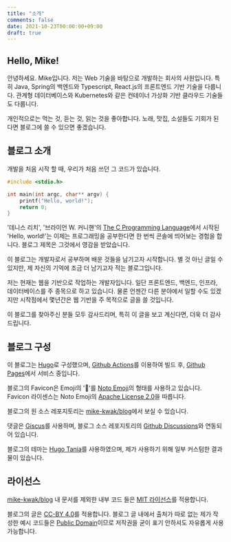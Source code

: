 ```yaml
---
title: "소개"
comments: false
date: 2021-10-23T00:00:00+09:00
draft: true
---
```



## Hello, Mike!

안녕하세요. Mike입니다. 저는 Web 기술을 바탕으로 개발하는 회사의 사원입니다. 특히 Java, Spring의 백엔드와 Typescript, React.js의 프론트엔드 기반 기술을 다룹니다. 관계형 데이터베이스와 Kubernetes와 같은 컨테이너 가상화 기반 클라우드 기술들도 다룹니다.
  
개인적으로는 먹는 것, 듣는 것, 읽는 것을 좋아합니다. 노래, 맛집, 소설들도 기회가 된다면 블로그에 쓸 수 있으면 좋겠습니다.


## 블로그 소개

개발을 처음 시작 할 때, 우리가 처음 쓰던 그 코드가 있습니다.
``` c
#include <stdio.h>

int main(int argc, char** argv) {
    printf("Hello, world!");
    return 0;
}
```
'데니스 리치', '브라이언 W. 커니핸'의 [The C Programming Language](https://www.amazon.com/Programming-Language-2nd-Brian-Kernighan/dp/0131103628)에서 시작된 'Hello, world!'는 이제는 프로그래밍을 공부한다면 한 번씩 콘솔에 띄어보는 경험을 합니다. 블로그 제목은 그것에서 영감을 받았습니다.


이 블로그는 개발자로서 공부하며 배운 것들을 남기고자 시작합니다.
별 것 아닌 글일 수 있지만, 제 자신의 기억에 조금 더 남기고자 적는 블로그입니다.


저는 현재는 웹을 기반으로 작업하는 개발자입니다. 일단 프론트엔드, 백엔드, 인프라, 데이터베이스를 주 종목으로 하고 있습니다. 물론 언젠간 다른 분야에서 일할 수도 있겠지만 시작점에서 몇년간은 웹 기반을 주 목적으로 글을 쓸 것입니다.


이 블로그를 찾아주신 분들 모두 감사드리며, 특히 이 글을 보고 계신다면, 더욱 더 감사드립니다.


## 블로그 구성

이 블로그는 [Hugo](https://gohugo.io/)로 구성했으며, [Github Actions](https://github.com/features/actions)를 이용하여 빌드 후, [Github Pages](https://github.com)에서 서비스 중입니다.


블로그의 Favicon은 Emoji의 '👋'를 [Noto Emoji](https://github.com/googlefonts/noto-emoji/blob/main/svg/emoji_u1f44b.svg)의 형태를 사용하고 있습니다. Favicon 라이센스는 Noto Emoji의 [Apache License 2.0](https://github.com/googlefonts/noto-emoji/blob/main/LICENSE)을 따릅니다.


블로그의 원 소스 레포지토리는 [mike-kwak/blog](https://github.com/mike-kwak/blog)에서 보실 수 있습니다.


댓글은 [Giscus](https://giscus.app)를 사용하며, 블로그 소스 레포지토리의 [Github Discussions](https://github.com/mike-kwak/blog/discussions)와 연동되어 있습니다.


블로그의 테마는 [Hugo Tania](https://github.com/WingLim/hugo-tania)를 사용하였으며, 제가 사용하기 위해 일부 커스텀한 결과물이 있습니다.


## 라이선스

[mike-kwak/blog](https://github.com/mike-kwak/blog) 내 문서를 제외한 내부 코드 들은 [MIT 라이선스](https://opensource.org/licenses/mit-license.php)를 적용합니다.


블로그의 글은 [CC-BY 4.0](https://creativecommons.org/licenses/by/4.0/deed.ko)를 적용합니다.
블로그 글 내에서 출처가 따로 없는 제가 작성한 예시 코드들은 [Public Domain](https://creativecommons.org/publicdomain/mark/1.0/)이므로 저작권을 굳이 표기 안하셔도 자유롭게 사용 가능합니다.

